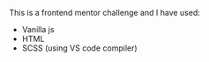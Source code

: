 This is a frontend mentor challenge and I have used:
- Vanilla js
- HTML
- SCSS (using VS code compiler)
